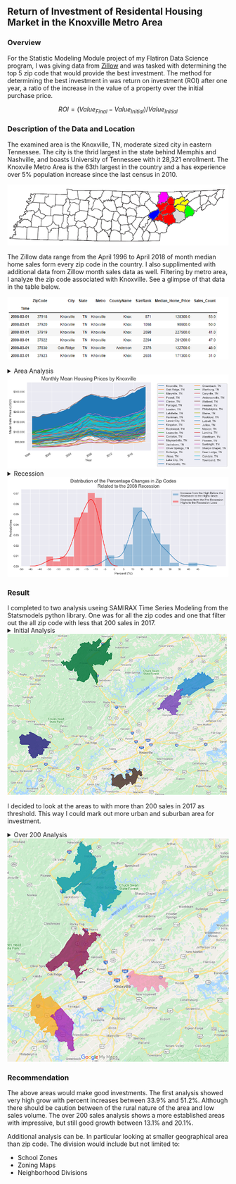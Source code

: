 
## Return of Investment of Residental Housing Market in the Knoxville Metro Area

### Overview

For the Statistic Modeling Module project of my Flatiron Data Science program, I was giving data from [Zillow](https://www.zillow.com/research/data/) and was tasked with determining the top 5 zip code that would provide the best investment. The method for determining the best investment in was return on investment (ROI) after one year, a ratio of the increase in the value of a property over the initial purchase price.

$$ROI  = (Value_{Final} - Value_{Initial})/ Value_{Initial}$$


### Description of the Data and Location

The examined area is the Knoxville, TN, moderate sized city in eastern Tennessee. The city is the thrid largest in the state behind Memphis and Nashville, and boasts University of Tennessee with it 28,321 enrollment. The Knoxvile Metro Area is the 63th largest in the country and a has experience over 5% population increase since the last census in 2010. 

<img src='images/Knoxville-Sevierville-La_Follette_CSA.png'/>

The Zillow data range from the April 1996 to April 2018 of month median home sales form every zip code in the country.   I also supplimented with additional data from Zillow month sales data as well. Filtering by metro area, I analyze the zip code associated with Knoxville. See a glimpse of that data in the table below.

![](images/DF_.PNG)

<details><summary>Area Analysis</summary>

There are 57 zip codes in the area with 3 multiple zip code municipalities. Knoxville is the most with 14, and smaller cities in neighboring county make up the other two, Maryville (3), and Lenoir City (2). Maryville, the next largest, is located south of Knoxville and close to the airport and has a small liberal arts college that bares its name. Lenoir City is southwest and has a wide geography area, but it is quite narrow because city expansion along state route TN-321, a main thru fare with many businesses. The rest (38) have only one zip code. 

<img src='images/Muni.PNG'/>

In 2017, the top ten zip code by number sales (597–997 sales) were spread among four municipalities, Knoxville with seven of the top zip codes and Maryville, Oak Ridge, and Farragut with one each. Knoxville is by far the largest city in the area. Oak Ridge and Farragut are both suburbs west of Knoxville. Farragut is an affluent town in the same county as Knoxville (Knox County). Oak Ridge is farther northwest of Knoxville, and boasts large federal nuclear facilities and national laboratory that provides the major industry for the city and is important for the entire area.

Looking at pricing trends, most the zip codes follow the same general pattern. There is steady growth from the mid 1990's to the 2007–2008 recession where most pricing decreased . A pricing trough developed post 2009 and into the early 2010's followed by a return to steady growth to the present. 

</details>
<img src='images/Zip_Map.png'/>

<details><summary>Recession</summary>

All the zip codes experienced a drop in median home price ranging from 6.8% to 36.6% with an average of 15.6% . Although there were zip codes that have not recovered from the recession, most zip codes saw an increase from pre-recession highs with the average zip code 15.7% higher post crash. Even the non recovering zip codes are see a uptrend in the last five years.

</details>
<img src='images/Crash.png'/>

### Result

<body>I completed to two analysis useing SAMIRAX Time Series Modeling from the Statsmodels python library. One was for all the zip codes and one that filter out the all zip code with less that 200 sales in 2017. </body>

<details><summary>Initial Analysis</summary>

Below is the projected sales for the top zip  code with ROI's ranging from 
33.9% to 51.2% annual increase.

<img src='images/Table_Zip.png'/>


<img src='images/Price_Projection.png'/>

After looking at the map of the zip codes and with my knowledge of the area, I noticed that they we are in rural areas. The areas were all on the outskirt in the city centers. As you can see below the select zip code had small numbers of annual sales. 

<img src='images/ROI_Sales.png'/>
</details>
<img src='images/Top_5_Zip_Code_Knoxville.PNG'/>


I decided to look at the areas to with more than 200 sales in 2017 as threshold. This way I could mark out more urban and suburban area for investment.

<details><summary>Over 200 Analysis</summary>

Below is the projected sales for the top zip  code with ROI's ranging from 
13.1% to 20.1%.

<img src='images/Table_Zip200.png'/>

<img src='images/Price_Projection200.png'/>

Zip codes selected were closer to populated areas. The area sales where spread out among the other zip code sales totals.

<img src='images/ROI_Sales200.png'/>
</details>
<img src='images/Top_5_Zip_Code_Knoxville_Under_200.PNG'/>

### Recommendation

The above areas would make good investments. The first analysis showed very high grow with percent increases between 33.9% and  51.2%. Although there should be caution between of the rural nature of the area and low sales volume. The over 200 sales analysis shows a more established areas with impressive, but still good growth between 13.1% and  20.1%.

Additional analysis can be. In particular looking at smaller geographical area than zip code. The division would include but not limited to:
<ul>
    <li>School Zones</li>
    <li>Zoning Maps</li>
    <li>Neighborhood Divisions</li>
</ul>

